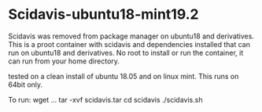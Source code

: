# Scidavis-ubuntu18-mint19.2

Scidavis was removed from package manager on ubuntu18 and derivatives.
This is a proot container with scidavis and dependencies installed that can run on ubuntu18 and derivatives.
No root to install or run the container, it can run from your home directory.

tested on a clean install of ubuntu 18.05 and on linux mint.
This runs on 64bit only.

To run:
wget ...
tar -xvf scidavis.tar
cd scidavis
./scidavis.sh
